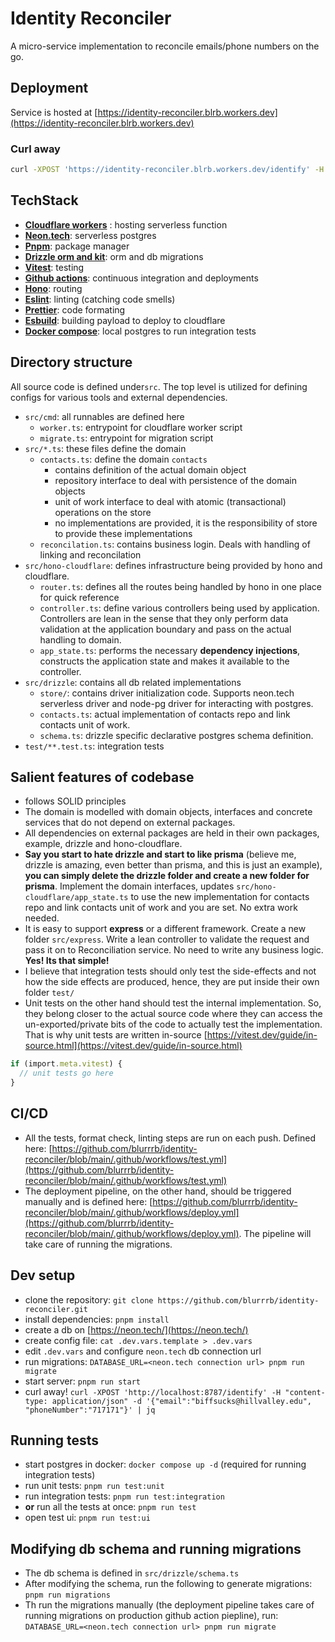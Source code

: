 # Identity Reconciler

A micro-service implementation to reconcile emails/phone numbers on the go.

## Deployment

Service is hosted at [https://identity-reconciler.blrb.workers.dev](https://identity-reconciler.blrb.workers.dev)

### Curl away

```bash
curl -XPOST 'https://identity-reconciler.blrb.workers.dev/identify' -H "content-type: application/json" -d '{"email":"biffsucks@hillvalley.edu", "phoneNumber":"717171"}' | jq
```

## TechStack

- [**Cloudflare workers**](https://workers.cloudflare.com/) : hosting serverless function
- [**Neon.tech**](https://neon.tech/): serverless postgres
- [**Pnpm**](https://pnpm.io/): package manager
- [**Drizzle orm and kit**](https://drizzle.team/): orm and db migrations
- [**Vitest**](https://vitest.dev/): testing
- [**Github actions**](https://github.com/blurrrb/identity-reconciler/tree/main/.github/workflows): continuous integration and deployments
- [**Hono**](https://hono.dev/): routing
- [**Eslint**](https://eslint.org/): linting (catching code smells)
- [**Prettier**](https://prettier.io/): code formating
- [**Esbuild**](https://esbuild.github.io/): building payload to deploy to cloudflare
- [**Docker compose**](https://docs.docker.com/compose/): local postgres to run integration tests

## Directory structure

All source code is defined under`src`. The top level is utilized for defining configs for various tools and external dependencies.

- `src/cmd`: all runnables are defined here
  - `worker.ts`: entrypoint for cloudflare worker script
  - `migrate.ts`: entrypoint for migration script
- `src/*.ts`: these files define the domain
  - `contacts.ts`: define the domain `contacts`
    - contains definition of the actual domain object
    - repository interface to deal with persistence of the domain objects
    - unit of work interface to deal with atomic (transactional) operations on the store
    - no implementations are provided, it is the responsibility of store to provide these implementations
  - `reconcilation.ts`: contains business login. Deals with handling of linking and reconcilation
- `src/hono-cloudflare`: defines infrastructure being provided by hono and cloudflare.
  - `router.ts`: defines all the routes being handled by hono in one place for quick reference
  - `controller.ts`: define various controllers being used by application. Controllers are lean in the sense that they only perform data validation at the application boundary and pass on the actual handling to domain.
  - `app_state.ts`: performs the necessary **dependency injections**, constructs the application state and makes it available to the controller.
- `src/drizzle`: contains all db related implementations
  - `store/`: contains driver initialization code. Supports neon.tech serverless driver and node-pg driver for interacting with postgres.
  - `contacts.ts`: actual implementation of contacts repo and link contacts unit of work.
  - `schema.ts`: drizzle specific declarative postgres schema definition.
- `test/**.test.ts`: integration tests

## Salient features of codebase

- follows SOLID principles
- The domain is modelled with domain objects, interfaces and concrete services that do not depend on external packages.
- All dependencies on external packages are held in their own packages, example, drizzle and hono-cloudflare.
- **Say you start to hate drizzle and start to like prisma** (believe me, drizzle is amazing, even better than prisma, and this is just an example), **you can simply delete the drizzle folder and create a new folder for prisma**. Implement the domain interfaces, updates `src/hono-cloudflare/app_state.ts` to use the new implementation for contacts repo and link contacts unit of work and you are set. No extra work needed.
- It is easy to support **express** or a different framework. Create a new folder `src/express`. Write a lean controller to validate the request and pass it on to Reconciliation service. No need to write any business logic. **Yes! Its that simple!**
- I believe that integration tests should only test the side-effects and not how the side effects are produced, hence, they are put inside their own folder `test/`
- Unit tests on the other hand should test the internal implementation. So, they belong closer to the actual source code where they can access the un-exported/private bits of the code to actually test the implementation. That is why unit tests are written in-source [https://vitest.dev/guide/in-source.html](https://vitest.dev/guide/in-source.html)

```typescript
if (import.meta.vitest) {
  // unit tests go here
}
```

## CI/CD

- All the tests, format check, linting steps are run on each push. Defined here: [https://github.com/blurrrb/identity-reconciler/blob/main/.github/workflows/test.yml](https://github.com/blurrrb/identity-reconciler/blob/main/.github/workflows/test.yml)
- The deployment pipeline, on the other hand, should be triggered manually and is defined here: [https://github.com/blurrrb/identity-reconciler/blob/main/.github/workflows/deploy.yml](https://github.com/blurrrb/identity-reconciler/blob/main/.github/workflows/deploy.yml). The pipeline will take care of running the migrations.

## Dev setup

- clone the repository: `git clone https://github.com/blurrrb/identity-reconciler.git`
- install dependencies: `pnpm install`
- create a db on [https://neon.tech/](https://neon.tech/)
- create config file: `cat .dev.vars.template > .dev.vars`
- edit `.dev.vars` and configure `neon.tech` db connection url
- run migrations: `DATABASE_URL=<neon.tech connection url> pnpm run migrate`
- start server: `pnpm run start`
- curl away! `curl -XPOST 'http://localhost:8787/identify' -H "content-type: application/json" -d '{"email":"biffsucks@hillvalley.edu", "phoneNumber":"717171"}' | jq`

## Running tests

- start postgres in docker: `docker compose up -d` (required for running integration tests)
- run unit tests: `pnpm run test:unit`
- run integration tests: `pnpm run test:integration`
- **or** run all the tests at once: `pnpm run test`
- open test ui: `pnpm run test:ui`

## Modifying db schema and running migrations

- The db schema is defined in `src/drizzle/schema.ts`
- After modifying the schema, run the following to generate migrations: `pnpm run migrations`
- Th run the migrations manually (the deployment pipeline takes care of running migrations on production github action piepline), run: `DATABASE_URL=<neon.tech connection url> pnpm run migrate`
